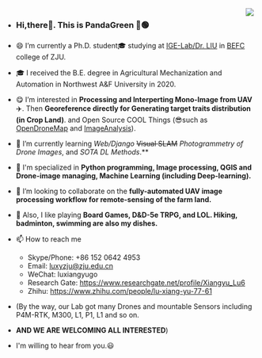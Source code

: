 <img align="right" src="https://github-readme-stats.vercel.app/api?username=HobbitArmy&show_icons=true&icon_color=CE1D2D&text_color=718096&bg_color=ffffff&hide_title=true" />

- ### Hi,there👋. This is **PandaGreen 🐼🟢**
- 😄 I’m currently a Ph.D. student🎓 studying at [IGE-Lab/Dr. LIU][IGE] in [BEFC][BEFC] college of ZJU.
- 🎓 I received the B.E. degree in Agricultural Mechanization and Automation in Northwest A&F University in 2020.
- 😋 I’m interested in **Processing and Interperting Mono-Image from UAV**✈️. Then **Georeference directly for Generating target traits distribution (in Crop Land)**. and Open Source COOL Things (😎such as [OpenDroneMap][ODM] and [ImageAnalysis][IMG_ANA]).
- 🌱 I’m currently learning *Web/Django* ~~Visual SLAM~~  *Photogrammetry of Drone Images*, and *SOTA DL Methods*.**
- 🙋 I'm specialized in **Python programming, Image processing, QGIS and Drone-image managing, Machine Learning (including Deep-learning).**
- 💞️ I’m looking to collaborate on the **fully-automated UAV image processing workflow for remote-sensing of the farm land.**
- 🐲 Also, I like playing **Board Games, D&D-5e TRPG, and LOL. Hiking, badminton, swimming are also my dishes.**
- 📫 How to reach me 
  - Skype/Phone: +86 152 0642 4953
  - Email: luxyzju@zju.edu.cn
  - WeChat: luxiangyugo
  - Research Gate: https://www.researchgate.net/profile/Xiangyu_Lu6
  - Zhihu: https://www.zhihu.com/people/lu-xiang-yu-77-61

- (By the way, our Lab got many Drones and mountable Sensors including P4M-RTK, M300, L1, P1, L1 and so on. 
- **AND WE ARE WELCOMING ALL INTERESTED**)
- I'm willing to hear from you.😃
<!---
HobbitArmy/HobbitArmy is a ✨ special ✨ repository because its `README.md` (this file) appears on your GitHub profile.
You can click the Preview link to take a look at your changes.
--->


[IGE]: https://person.zju.edu.cn/en/liufei
[BEFC]: http://www.caefs.zju.edu.cn/english/
[ODM]: https://github.com/OpenDroneMap/ODM 
[IMG_ANA]: https://github.com/clolsonus/ImageAnalysis 
